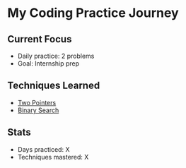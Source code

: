 # My Coding Practice Journey

## Current Focus
- Daily practice: 2 problems
- Goal: Internship prep

## Techniques Learned
- [Two Pointers](techniques/two-pointers.md)
- [Binary Search](techniques/binary-search.md)

## Stats
- Days practiced: X
- Techniques mastered: X
